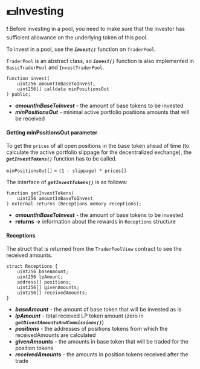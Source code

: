 # 💵Investing

❗ Before investing in a pool, you need to make sure that the investor has sufficient allowance on the underlying token of this pool.

To invest in a pool, use the ***`invest()`*** function on `TraderPool`.

`TraderPool` is an abstract class, so ***`invest()`*** function is also implemented in `BasicTraderPool` and `InvestTraderPool`.

```solidity
function invest(
    uint256 amountInBaseToInvest,
    uint256[] calldata minPositionsOut
) public;
```

- ***amountInBaseToInvest*** - the amount of base tokens to be invested
- ***minPositionsOut*** - minimal active portfolio positions amounts that will be received

#### Getting minPositionsOut parameter 

To get the `prices` of all open positions in the base token ahead of time (to calculate the active portfolio slippage for the decentralized exchange), the ***`getInvestTokens()`*** function has to be called.

`minPositionsOut[]` = `(1 - slippage) * prices[]`

The interface of ***`getInvestTokens()`*** is as follows:
```solidity
function getInvestTokens(
    uint256 amountInBaseToInvest
) external returns (Receptions memory receptions);
```
- ***amountInBaseToInvest*** - the amount of base tokens to be invested
- **returns** **->** information about the rewards in `Receptions` structure

#### Receptions

The struct that is returned from the `TraderPoolView` contract to see the received amounts.

```solidity
struct Receptions {
    uint256 baseAmount;
    uint256 lpAmount;
    address[] positions;
    uint256[] givenAmounts;
    uint256[] receivedAmounts;
}
```
- ***baseAmount*** - the amount of base token that will be invested as is
- ***lpAmount*** - total received LP token amount (zero in ***`getDivestAmountsAndCommissions()`***)
- ***positions*** - the addresses of positions tokens from which the receivedAmounts are calculated
- ***givenAmounts*** - the amounts in base token that will be traded for the position tokens 
- ***receivedAmounts*** - the amounts in position tokens received after the trade